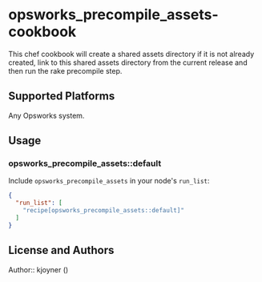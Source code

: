 # opsworks_precompile_assets-cookbook

This chef cookbook will create a shared assets directory if it is not already created, link to this
shared assets directory from the current release and then run the rake precompile step.

## Supported Platforms

Any Opsworks system.

## Usage

### opsworks_precompile_assets::default

Include `opsworks_precompile_assets` in your node's `run_list`:

```json
{
  "run_list": [
    "recipe[opsworks_precompile_assets::default]"
  ]
}
```

## License and Authors

Author:: kjoyner (<kjoyner>)
